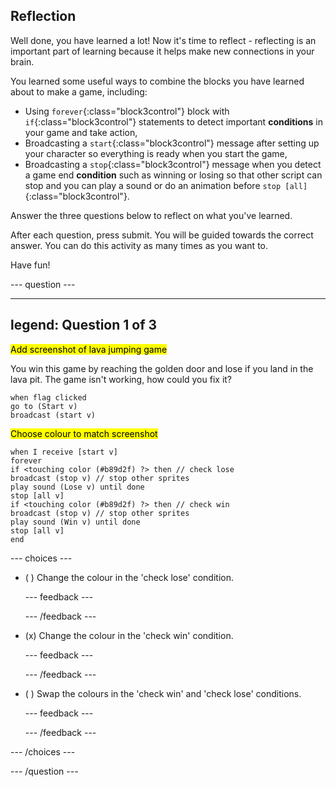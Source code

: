 ## Reflection

Well done, you have learned a lot! Now it's time to reflect - reflecting is an important part of learning because it helps make new connections in your brain.

You learned some useful ways to combine the blocks you have learned about to make a game, including:
+ Using `forever`{:class="block3control"} block with `if`{:class="block3control"} statements to detect important **conditions** in your game and take action,
+ Broadcasting a `start`{:class="block3control"} message after setting up your character so everything is ready when you start the game,
+ Broadcasting a `stop`{:class="block3control"} message when you detect a game end **condition** such as winning or losing so that other script can stop and you can play a sound or do an animation before `stop [all]`{:class="block3control"}.

Answer the three questions below to reflect on what you've learned.

After each question, press submit. You will be guided towards the correct answer. You can do this activity as many times as you want to.

Have fun!

--- question ---

---
legend: Question 1 of 3
---

<mark>Add screenshot of lava jumping game</mark>

You win this game by reaching the golden door and lose if you land in the lava pit. The game isn't working, how could you fix it?

```blocks3
when flag clicked
go to (Start v)
broadcast (start v)
```

<mark>Choose colour to match screenshot</mark>

```blocks3
when I receive [start v]
forever
if <touching color (#b89d2f) ?> then // check lose
broadcast (stop v) // stop other sprites
play sound (Lose v) until done
stop [all v]
if <touching color (#b89d2f) ?> then // check win
broadcast (stop v) // stop other sprites
play sound (Win v) until done
stop [all v]
end
```


--- choices ---

- ( ) Change the colour in the 'check lose' condition.

  --- feedback ---

  --- /feedback ---

- (x) Change the colour in the 'check win' condition.

  --- feedback ---

  --- /feedback ---

- ( ) Swap the colours in the 'check win' and 'check lose' conditions.

  --- feedback ---

  --- /feedback ---

--- /choices ---

--- /question ---
